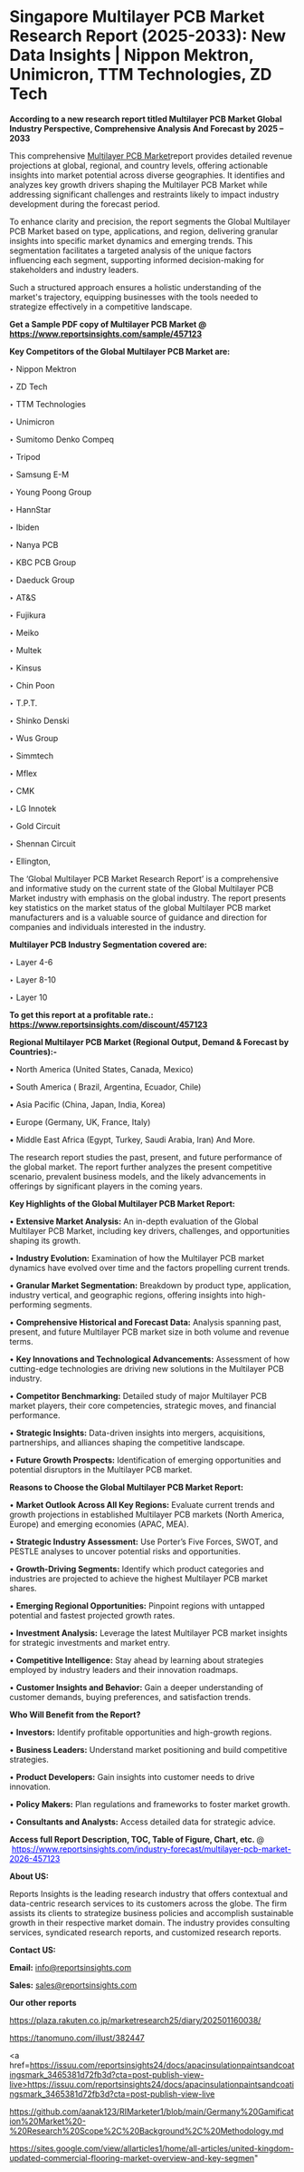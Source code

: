 # Singapore Multilayer PCB Market Research Report (2025-2033): New Data Insights | Nippon Mektron, Unimicron, TTM Technologies, ZD Tech

<strong>According to a new research report titled Multilayer PCB Market Global Industry Perspective, Comprehensive Analysis And Forecast by 2025 – 2033</strong>

This comprehensive <a href=https://www.reportsinsights.com/sample/457123>Multilayer PCB Market</a>report provides detailed revenue projections at global, regional, and country levels, offering actionable insights into market potential across diverse geographies. It identifies and analyzes key growth drivers shaping the Multilayer PCB Market while addressing significant challenges and restraints likely to impact industry development during the forecast period.

To enhance clarity and precision, the report segments the Global Multilayer PCB Market based on type, applications, and region, delivering granular insights into specific market dynamics and emerging trends. This segmentation facilitates a targeted analysis of the unique factors influencing each segment, supporting informed decision-making for stakeholders and industry leaders.

Such a structured approach ensures a holistic understanding of the market's trajectory, equipping businesses with the tools needed to strategize effectively in a competitive landscape.

<strong>Get a Sample PDF copy of Multilayer PCB Market </strong><strong>@<a href=https://www.reportsinsights.com/sample/457123 style=color:#0000ff;> https://www.reportsinsights.com/sample/457123</a></strong></font>

<strong>Key Competitors of the Global Multilayer PCB Market are:</strong>

‣ Nippon Mektron

‣ ZD Tech

‣ TTM Technologies

‣ Unimicron

‣ Sumitomo Denko Compeq

‣ Tripod

‣ Samsung E-M

‣ Young Poong Group

‣ HannStar

‣ Ibiden

‣ Nanya PCB

‣ KBC PCB Group

‣ Daeduck Group

‣ AT&S

‣ Fujikura

‣ Meiko

‣ Multek

‣ Kinsus

‣ Chin Poon

‣ T.P.T.

‣ Shinko Denski

‣ Wus Group

‣ Simmtech

‣ Mflex

‣ CMK

‣ LG Innotek

‣ Gold Circuit

‣ Shennan Circuit

‣ Ellington,

The ‘Global Multilayer PCB Market Research Report’ is a comprehensive and informative study on the current state of the Global Multilayer PCB Market industry with emphasis on the global industry. The report presents key statistics on the market status of the global Multilayer PCB market manufacturers and is a valuable source of guidance and direction for companies and individuals interested in the industry.

<strong>Multilayer PCB Industry Segmentation covered are:</strong>

‣ Layer 4-6

‣ Layer 8-10

‣ Layer 10

<strong>To get this report at a profitable rate.: <a href=https://www.reportsinsights.com/discount/457123 style=color:#0000ff;>https://www.reportsinsights.com/discount/457123</a></strong></font>

<strong>Regional Multilayer PCB Market (Regional Output, Demand &amp; Forecast by Countries):-</strong>

• North America (United States, Canada, Mexico)

• South America ( Brazil, Argentina, Ecuador, Chile)

• Asia Pacific (China, Japan, India, Korea)

• Europe (Germany, UK, France, Italy)

• Middle East Africa (Egypt, Turkey, Saudi Arabia, Iran) And More.

The research report studies the past, present, and future performance of the global market. The report further analyzes the present competitive scenario, prevalent business models, and the likely advancements in offerings by significant players in the coming years.

<strong>Key Highlights of the Global Multilayer PCB Market Report:</strong>

• <strong>Extensive Market Analysis:</strong> An in-depth evaluation of the Global Multilayer PCB Market, including key drivers, challenges, and opportunities shaping its growth.

• <strong>Industry Evolution:</strong> Examination of how the Multilayer PCB market dynamics have evolved over time and the factors propelling current trends.

• <strong>Granular Market Segmentation:</strong> Breakdown by product type, application, industry vertical, and geographic regions, offering insights into high-performing segments.

• <strong>Comprehensive Historical and Forecast Data:</strong> Analysis spanning past, present, and future Multilayer PCB market size in both volume and revenue terms.

• <strong>Key Innovations and Technological Advancements:</strong> Assessment of how cutting-edge technologies are driving new solutions in the Multilayer PCB industry.

• <strong>Competitor Benchmarking:</strong> Detailed study of major Multilayer PCB market players, their core competencies, strategic moves, and financial performance.

• <strong>Strategic Insights:</strong> Data-driven insights into mergers, acquisitions, partnerships, and alliances shaping the competitive landscape.

• <strong>Future Growth Prospects:</strong> Identification of emerging opportunities and potential disruptors in the Multilayer PCB market.

<strong>Reasons to Choose the Global Multilayer PCB Market Report:</strong>

• <strong>Market Outlook Across All Key Regions:</strong> Evaluate current trends and growth projections in established Multilayer PCB markets (North America, Europe) and emerging economies (APAC, MEA).

• <strong>Strategic Industry Assessment:</strong> Use Porter’s Five Forces, SWOT, and PESTLE analyses to uncover potential risks and opportunities.

• <strong>Growth-Driving Segments:</strong> Identify which product categories and industries are projected to achieve the highest Multilayer PCB market shares.

• <strong>Emerging Regional Opportunities:</strong> Pinpoint regions with untapped potential and fastest projected growth rates.

• <strong>Investment Analysis:</strong> Leverage the latest Multilayer PCB market insights for strategic investments and market entry.

• <strong>Competitive Intelligence:</strong> Stay ahead by learning about strategies employed by industry leaders and their innovation roadmaps.

• <strong>Customer Insights and Behavior:</strong> Gain a deeper understanding of customer demands, buying preferences, and satisfaction trends.

<strong>Who Will Benefit from the Report?</strong>

• <strong>Investors:</strong> Identify profitable opportunities and high-growth regions.

• <strong>Business Leaders:</strong> Understand market positioning and build competitive strategies.

• <strong>Product Developers:</strong> Gain insights into customer needs to drive innovation.

• <strong>Policy Makers:</strong> Plan regulations and frameworks to foster market growth.

• <strong>Consultants and Analysts:</strong> Access detailed data for strategic advice.
</ul>
<strong>Access full Report Description, TOC, Table of Figure, Chart, etc. </strong>@  <a href=https://www.reportsinsights.com/industry-forecast/multilayer-pcb-market-2026-457123 style=color:#0000ff;>https://www.reportsinsights.com/industry-forecast/multilayer-pcb-market-2026-457123</a></font>

<strong><strong>About US</strong>:</strong>

Reports Insights is the leading research industry that offers contextual and data-centric research services to its customers across the globe. The firm assists its clients to strategize business policies and accomplish sustainable growth in their respective market domain. The industry provides consulting services, syndicated research reports, and customized research reports.

<strong>Contact US:</strong>

<p class=""""><b>Email:</b> <a href=mailto:info@reportsinsights.com>info@reportsinsights.com</a></p>
<p class=""""><b>Sales:</b> <a href=mailto:sales@reportsinsights.com>sales@reportsinsights.com</a></p>

<strong>Our other reports</strong>

<a href=https://plaza.rakuten.co.jp/marketresearch25/diary/202501160038/>https://plaza.rakuten.co.jp/marketresearch25/diary/202501160038/</a>

<a href=https://tanomuno.com/illust/382447>https://tanomuno.com/illust/382447</a>

<a href=https://issuu.com/reportsinsights24/docs/apacinsulationpaintsandcoatingsmark_3465381d72fb3d?cta=post-publish-view-live>https://issuu.com/reportsinsights24/docs/apacinsulationpaintsandcoatingsmark_3465381d72fb3d?cta=post-publish-view-live</a>

<a href=https://github.com/aanak123/RIMarketer1/blob/main/Germany%20Gamification%20Market%20-%20Research%20Scope%2C%20Background%2C%20Methodology.md>https://github.com/aanak123/RIMarketer1/blob/main/Germany%20Gamification%20Market%20-%20Research%20Scope%2C%20Background%2C%20Methodology.md</a>

<a href=https://sites.google.com/view/allarticles1/home/all-articles/united-kingdom-updated-commercial-flooring-market-overview-and-key-segmen>https://sites.google.com/view/allarticles1/home/all-articles/united-kingdom-updated-commercial-flooring-market-overview-and-key-segmen</a>"
